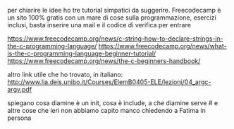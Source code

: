 per chiarire le idee ho tre tutorial simpatici da suggerire.
Freecodecamp è un sito 100% gratis con un mare di cose sulla programmazione, esercizi inclusi, basta inserire una mail e il codice di verifica per entrare

https://www.freecodecamp.org/news/c-string-how-to-declare-strings-in-the-c-programming-language/
https://www.freecodecamp.org/news/what-is-the-c-programming-language-beginner-tutorial/
https://www.freecodecamp.org/news/the-c-beginners-handbook/

altro link utile che ho trovato, in italiano:
http://www.lia.deis.unibo.it/Courses/ElemB0405-ELE/lezioni/04_argc-argv.pdf

spiegano cosa diamine è un init, cosa è include, a che diamine serve # e altre cose che ieri non abbiamo capito manco chiedendo a Fatima in persona

